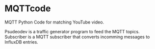 # MQTTcode
MQTT Python Code for matching YouTube video.

Psudeodev is a traffic generator program to feed the MQTT topics.
 Subscriber is a MQTT subscriber that converts incomming messages to InfluxDB entries.
